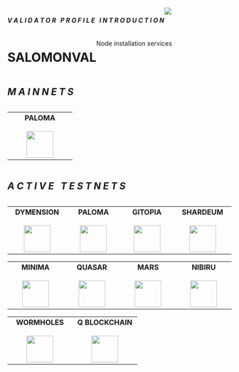 # 
<div align="center">
  <div style="display: flex; align-items: flex-start;">
  <h4><b><i>V A L I D A T O R &nbsp; P R O F I L E &nbsp; I N T R O D U C T I O N</b></i></h4>
    <img align="top" src="https://komarev.com/ghpvc/?username=catone&color=red"/>
<br />
  </div>
</div>
<div align="center">
  <div style="display: flex; align-items: flex-start;">
 <h1>SALOMONVAL</h1>
<br />
Node installation services
  </div>
</div>
<div align="center">
  <div style="display: flex; align-items: flex-start;">
  <h2><i>M A I N N E T S</i></h2>
  </div>
</div>
<table width="300px" align="center">
    <tbody>
        <tr valign="top">
            <td width="130px" align="center">
            <span><strong>PALOMA</strong></span><br><br />
            <a href="https://paloma.explorers.guru/validator/palomavaloper1ljg6ed0pzc3xpqtareyfp6h4fpngs7nwqryqup" target="_blank" rel="noopener noreferrer">
            <img height="60px" src="https://i.ibb.co/q9spbK3/paloma.png"> </a>
            </td>
        </tr>
    </tbody>
</table>
<div align="center">
  <div style="display: flex; align-items: flex-start;">
  <h2><i>A C T I V E &nbsp; T E S T N E T S</i></h2>
  </div>
</div>
<table width="320px" align="center">
    <tbody>
        <tr valign="top">
            <td width="130px" align="center">
            <span><strong>DYMENSION</strong></span><br><br />
            <a href="https://dymension.explorers.guru/validator/dymvaloper1lgt9pf5qs332q95r3gl323myk8a096nm09c4sw" target="_blank" rel="noopener noreferrer">
            <img height="60px" src="https://i.ibb.co/PY7ZJ50/dymenion.png"> </a>
            </td>
            <td width="130px" align="center">
            <span><strong>PALOMA</strong></span><br><br />
            <a href="https://explorers.acloud.pp.ua/paloma-testnet/staking/palomavaloper1ljg6ed0pzc3xpqtareyfp6h4fpngs7nwqryqup">
            <img height="60px" src="https://i.ibb.co/q9spbK3/paloma.png"> </a>
            </td>
            <td width="130px" align="center">
            <span><strong>GITOPIA</strong></span><br><br />
            <a href="https://gitopia.explorers.guru/validator/gitopiavaloper1tx9u8wp4yphtdms68uxuxy8q0amg7s3k0lkq8m" rel="noopener noreferrer">
            <img height="60px" src="https://i.ibb.co/b7DS8KP/gitopia.png"> </a>
            </td>
            <td width="130px" align="center">
            <span><strong>SHARDEUM</strong></span><br><br />
            <a href="https://shardeum.org/" target="_blank" rel="noopener noreferrer">
            <img height="60px" src="https://pbs.twimg.com/profile_images/1501630239096520705/H88Y46ND_400x400.jpg"> </a>
            </td>
          </tr>
    </tbody>
</table>
<table width="320px" align="center">
    <tbody>
        <tr valign="top">
            <td width="130px" align="center">
            <span><strong>MINIMA</strong></span><br><br />
            <a href="https://www.minima.global/" target="_blank" rel="noopener noreferrer">
            <img height="60px" src="https://pbs.twimg.com/profile_images/1614917590970679299/VHANyjFy_400x400.png"> </a>
            </td>
            <td width="130px" align="center">
            <span><strong>QUASAR</strong></span><br><br />
            <a href="https://quasar.explorers.guru/validator/quasarvaloper158y352qjr4tfc6aqwnhwf26q4gtvrgvppnm3un" target="_blank" rel="noopener noreferrer">
            <img height="60px" src="https://i.ibb.co/W5g5nJ8/quasar.png"> </a>
            </td>
            <td width="130px" align="center">
            <span><strong>MARS</strong></span><br><br />
            <a href="https://testnet.mars.explorers.guru/validator/marsvaloper1ret0ezu3e5cmgv3a84aq7s7fcxlspsg7l7tx5u" target="_blank" rel="noopener noreferrer">
            <img height="60px" src="https://i.ibb.co/KGkpMkZ/mars.png"> </a>
            </td>
            <td width="130px" align="center">
            <span><strong>NIBIRU</strong></span><br><br />
            <a href="https://explorers.acloud.pp.ua/nibiru-testnet/staking/nibivaloper1a2kwlp3k4xy88qklqhxnpt9tjyrkzqwp5s9z3f" target="_blank" rel="noopener noreferrer">
            <img height="60px" src="https://i.ibb.co/55X0khT/nibiru.png"> </a>
            </td>
        </tr>
    </tbody>
</table>
<table width="320px" align="center">
    <tbody>
        <tr valign="top">
            <td width="130px" align="center">
            <span><strong>WORMHOLES</strong></span><br><br />
            <a href="https://www.wormholesscan.com/#/AccountDetail/0xC462E3f53a6649B8E28FaDc4265A2483dc083839" target="_blank" rel="noopener noreferrer">
            <img height="60px" src="https://i.ibb.co/vJK8TGX/wormholes.jpg"> </a>
            </td>
            <td width="130px" align="center">
            <span><strong>Q BLOCKCHAIN</strong></span><br><br />
            <a href="https://itn.qdev.li/statistics?validator_address=0x73fcC086F96a3D6ca2646e09A5D64400050962d7" target="_blank" rel="noopener noreferrer">
            <img height="60px" src="https://i.ibb.co/Zc3ZFyQ/Q-block.jpg"> </a>
            </td>
            
